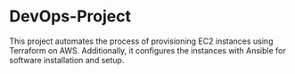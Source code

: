 # DevOps-Project
This project automates the process of provisioning EC2 instances using Terraform on AWS. Additionally, it configures the instances with Ansible for software installation and setup.
